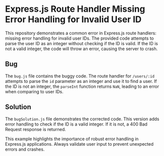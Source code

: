 # Express.js Route Handler Missing Error Handling for Invalid User ID

This repository demonstrates a common error in Express.js route handlers: missing error handling for invalid user IDs. The provided code attempts to parse the user ID as an integer without checking if the ID is valid. If the ID is not a valid integer, the code will throw an error, causing the server to crash.

## Bug

The `bug.js` file contains the buggy code.  The route handler for `/users/:id` attempts to parse the `id` parameter as an integer and use it to find a user. If the ID is not an integer, the `parseInt` function returns `NaN`, leading to an error when comparing to user IDs.

## Solution

The `bugSolution.js` file demonstrates the corrected code.  This version adds error handling to check if the ID is a valid integer. If it is not, a 400 Bad Request response is returned.

This example highlights the importance of robust error handling in Express.js applications. Always validate user input to prevent unexpected errors and crashes.